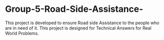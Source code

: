 # Group-5-Road-Side-Assistance-
This project is developed to ensure  Road side Assistance to the people who are in need of it. This project is designed for Technical Answers for Real World Problems.
